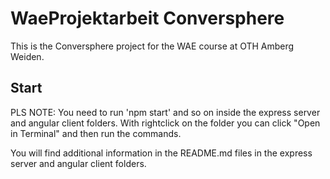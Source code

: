 # WaeProjektarbeit Conversphere

This is the Conversphere project for the WAE course at OTH Amberg Weiden.

## Start
PLS NOTE: You need to run 'npm start' and so on inside the express server and angular client folders. With rightclick on the folder you can click "Open in Terminal" and then run the commands.

You will find additional information in the README.md files in the express server and angular client folders.